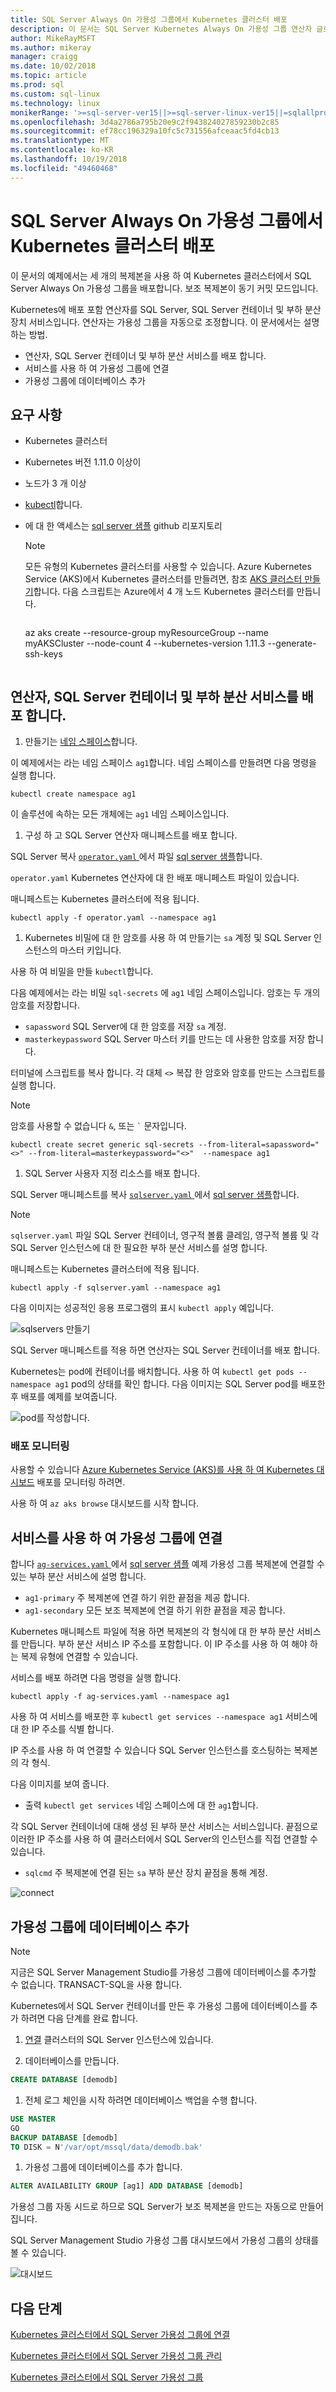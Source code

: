 ```yaml
---
title: SQL Server Always On 가용성 그룹에서 Kubernetes 클러스터 배포
description: 이 문서는 SQL Server Kubernetes Always On 가용성 그룹 연산자 글로벌 요구 사항에 대 한 매개 변수를 설명합니다.
author: MikeRayMSFT
ms.author: mikeray
manager: craigg
ms.date: 10/02/2018
ms.topic: article
ms.prod: sql
ms.custom: sql-linux
ms.technology: linux
monikerRange: '>=sql-server-ver15||>=sql-server-linux-ver15||=sqlallproducts-allversions'
ms.openlocfilehash: 3d4a2786a795b20e9c2f943824027859230b2c85
ms.sourcegitcommit: ef78cc196329a10fc5c731556afceaac5fd4cb13
ms.translationtype: MT
ms.contentlocale: ko-KR
ms.lasthandoff: 10/19/2018
ms.locfileid: "49460468"
---
```

# <a name="deploy-a-sql-server-always-on-availability-group-on-kubernetes-cluster"></a>SQL Server Always On 가용성 그룹에서 Kubernetes 클러스터 배포

이 문서의 예제에서는 세 개의 복제본을 사용 하 여 Kubernetes 클러스터에서 SQL Server Always On 가용성 그룹을 배포합니다. 보조 복제본이 동기 커밋 모드입니다.

Kubernetes에 배포 포함 연산자를 SQL Server, SQL Server 컨테이너 및 부하 분산 장치 서비스입니다. 연산자는 가용성 그룹을 자동으로 조정합니다. 이 문서에서는 설명 하는 방법.

- 연산자, SQL Server 컨테이너 및 부하 분산 서비스를 배포 합니다.
- 서비스를 사용 하 여 가용성 그룹에 연결
- 가용성 그룹에 데이터베이스 추가

## <a name="requirements"></a>요구 사항

- Kubernetes 클러스터
- Kubernetes 버전 1.11.0 이상이
- 노드가 3 개 이상
- [kubectl](http://kubernetes.io/docs/tasks/tools/install-kubectl/)합니다.
- 에 대 한 액세스는 [sql server 샘플](https://github.com/Microsoft/sql-server-samples/tree/master/samples/features/high%20availability/Kubernetes/sample-manifest-files) github 리포지토리

  >[!NOTE]
  >모든 유형의 Kubernetes 클러스터를 사용할 수 있습니다. Azure Kubernetes Service (AKS)에서 Kubernetes 클러스터를 만들려면, 참조 [AKS 클러스터 만들기](http://docs.microsoft.com/azure/aks/create-cluster)합니다.
  > 다음 스크립트는 Azure에서 4 개 노드 Kubernetes 클러스터를 만듭니다.
  >```azure-cli
  az aks create --resource-group myResourceGroup --name myAKSCluster --node-count 4 --kubernetes-version 1.11.3 --generate-ssh-keys
  >```

## <a name="deploy-the-operator-sql-server-containers-and-load-balancing-services"></a>연산자, SQL Server 컨테이너 및 부하 분산 서비스를 배포 합니다.

1. 만들기는 [네임 스페이스](https://kubernetes.io/docs/concepts/overview/working-with-objects/namespaces/)합니다.

  이 예제에서는 라는 네임 스페이스 `ag1`합니다. 네임 스페이스를 만들려면 다음 명령을 실행 합니다.

  ```azurecli
  kubectl create namespace ag1
  ```

  이 솔루션에 속하는 모든 개체에는 `ag1` 네임 스페이스입니다.

1. 구성 하 고 SQL Server 연산자 매니페스트를 배포 합니다.

  SQL Server 복사 [ `operator.yaml` ](https://github.com/Microsoft/sql-server-samples/tree/master/samples/features/high%20availability/Kubernetes/sample-manifest-files/operator.yaml) 에서 파일 [sql server 샘플](https://github.com/Microsoft/sql-server-samples/tree/master/samples/features/high%20availability/Kubernetes/sample-manifest-files)합니다.

  `operator.yaml` Kubernetes 연산자에 대 한 배포 매니페스트 파일이 있습니다.

  매니페스트는 Kubernetes 클러스터에 적용 됩니다.

  ```azurecli
  kubectl apply -f operator.yaml --namespace ag1
  ```

1. Kubernetes 비밀에 대 한 암호를 사용 하 여 만들기는 `sa` 계정 및 SQL Server 인스턴스의 마스터 키입니다.

  사용 하 여 비밀을 만들 `kubectl`합니다.
  
  다음 예제에서는 라는 비밀 `sql-secrets` 에 `ag1` 네임 스페이스입니다. 암호는 두 개의 암호를 저장합니다.
  
  - `sapassword` SQL Server에 대 한 암호를 저장 `sa` 계정.
  - `masterkeypassword` SQL Server 마스터 키를 만드는 데 사용한 암호를 저장 합니다. 

  터미널에 스크립트를 복사 합니다. 각 대체 `<>` 복잡 한 암호와 암호를 만드는 스크립트를 실행 합니다.

  >[!NOTE]
  >암호를 사용할 수 없습니다 `&`, 또는 `` ` `` 문자입니다.

  ```azurecli
  kubectl create secret generic sql-secrets --from-literal=sapassword="<>" --from-literal=masterkeypassword="<>"  --namespace ag1
  ```

1. SQL Server 사용자 지정 리소스를 배포 합니다.

  SQL Server 매니페스트를 복사 [ `sqlserver.yaml` ](https://github.com/Microsoft/sql-server-samples/tree/master/samples/features/high%20availability/Kubernetes/sample-manifest-files/sqlserver.yaml) 에서 [sql server 샘플](https://github.com/Microsoft/sql-server-samples/tree/master/samples/features/high%20availability/Kubernetes/sample-manifest-files)합니다.

  >[!NOTE]
  >`sqlserver.yaml` 파일 SQL Server 컨테이너, 영구적 볼륨 클레임, 영구적 볼륨 및 각 SQL Server 인스턴스에 대 한 필요한 부하 분산 서비스를 설명 합니다.

  매니페스트는 Kubernetes 클러스터에 적용 됩니다.

  ```azurecli
  kubectl apply -f sqlserver.yaml --namespace ag1
  ```
  
  다음 이미지는 성공적인 응용 프로그램의 표시 `kubectl apply` 예입니다.

  ![sqlservers 만들기](./media/sql-server-linux-kubernetes-deploy/create-sqlservers.png)

  SQL Server 매니페스트를 적용 하면 연산자는 SQL Server 컨테이너를 배포 합니다.

  Kubernetes는 pod에 컨테이너를 배치합니다. 사용 하 여 `kubectl get pods --namespace ag1` pod의 상태를 확인 합니다. 다음 이미지는 SQL Server pod를 배포한 후 배포를 예제를 보여줍니다. 

  ![pod를 작성합니다.](./media/sql-server-linux-kubernetes-deploy/builtpods.png)

### <a name="monitor-the-deployment"></a>배포 모니터링

사용할 수 있습니다 [Azure Kubernetes Service (AKS)를 사용 하 여 Kubernetes 대시보드](https://docs.microsoft.com/azure/aks/kubernetes-dashboard) 배포를 모니터링 하려면.

사용 하 여 `az aks browse` 대시보드를 시작 합니다. 

## <a name="connect-to-the-availability-group-with-the-services"></a>서비스를 사용 하 여 가용성 그룹에 연결

합니다 [ `ag-services.yaml` ](https://github.com/Microsoft/sql-server-samples/tree/master/samples/features/high%20availability/Kubernetes/sample-manifest-files/ag-services.yaml) 에서 [sql server 샘플](https://github.com/Microsoft/sql-server-samples/tree/master/samples/features/high%20availability/Kubernetes/sample-manifest-files) 예제 가용성 그룹 복제본에 연결할 수 있는 부하 분산 서비스에 설명 합니다. 

- `ag1-primary` 주 복제본에 연결 하기 위한 끝점을 제공 합니다.
- `ag1-secondary` 모든 보조 복제본에 연결 하기 위한 끝점을 제공 합니다.

Kubernetes 매니페스트 파일에 적용 하면 복제본의 각 형식에 대 한 부하 분산 서비스를 만듭니다. 부하 분산 서비스 IP 주소를 포함합니다. 이 IP 주소를 사용 하 여 해야 하는 복제 유형에 연결할 수 있습니다.

서비스를 배포 하려면 다음 명령을 실행 합니다.

```azurecli
kubectl apply -f ag-services.yaml --namespace ag1
```

사용 하 여 서비스를 배포한 후 `kubectl get services --namespace ag1` 서비스에 대 한 IP 주소를 식별 합니다.

IP 주소를 사용 하 여 연결할 수 있습니다 SQL Server 인스턴스를 호스팅하는 복제본의 각 형식.

다음 이미지를 보여 줍니다.

- 출력 `kubectl get services` 네임 스페이스에 대 한 `ag1`합니다.

 각 SQL Server 컨테이너에 대해 생성 된 부하 분산 서비스는 서비스입니다. 끝점으로 이러한 IP 주소를 사용 하 여 클러스터에서 SQL Server의 인스턴스를 직접 연결할 수 있습니다.

- `sqlcmd` 주 복제본에 연결 된는 `sa` 부하 분산 장치 끝점을 통해 계정.

![connect](./media/sql-server-linux-kubernetes-deploy/connect.png)

## <a name="add-a-database-to-the-availability-group"></a>가용성 그룹에 데이터베이스 추가

>[!NOTE]
>지금은 SQL Server Management Studio를 가용성 그룹에 데이터베이스를 추가할 수 없습니다. TRANSACT-SQL을 사용 합니다.

Kubernetes에서 SQL Server 컨테이너를 만든 후 가용성 그룹에 데이터베이스를 추가 하려면 다음 단계를 완료 합니다.

1. [연결](sql-server-linux-kubernetes-connect.md) 클러스터의 SQL Server 인스턴스에 있습니다.

1. 데이터베이스를 만듭니다.

  ```sql
  CREATE DATABASE [demodb]
  ```

1. 전체 로그 체인을 시작 하려면 데이터베이스 백업을 수행 합니다.

  ```sql
  USE MASTER
  GO
  BACKUP DATABASE [demodb] 
  TO DISK = N'/var/opt/mssql/data/demodb.bak'
  ```

1. 가용성 그룹에 데이터베이스를 추가 합니다.

  ```sql
  ALTER AVAILABILITY GROUP [ag1] ADD DATABASE [demodb]
  ```

가용성 그룹 자동 시드로 하므로 SQL Server가 보조 복제본을 만드는 자동으로 만들어집니다.

SQL Server Management Studio 가용성 그룹 대시보드에서 가용성 그룹의 상태를 볼 수 있습니다.

![대시보드](./media/sql-server-linux-kubernetes-deploy/dashboard.png)

## <a name="next-steps"></a>다음 단계

[Kubernetes 클러스터에서 SQL Server 가용성 그룹에 연결](sql-server-linux-kubernetes-connect.md)

[Kubernetes 클러스터에서 SQL Server 가용성 그룹 관리](sql-server-linux-kubernetes-manage.md)

[Kubernetes 클러스터에서 SQL Server 가용성 그룹](sql-server-ag-kubernetes.md)
